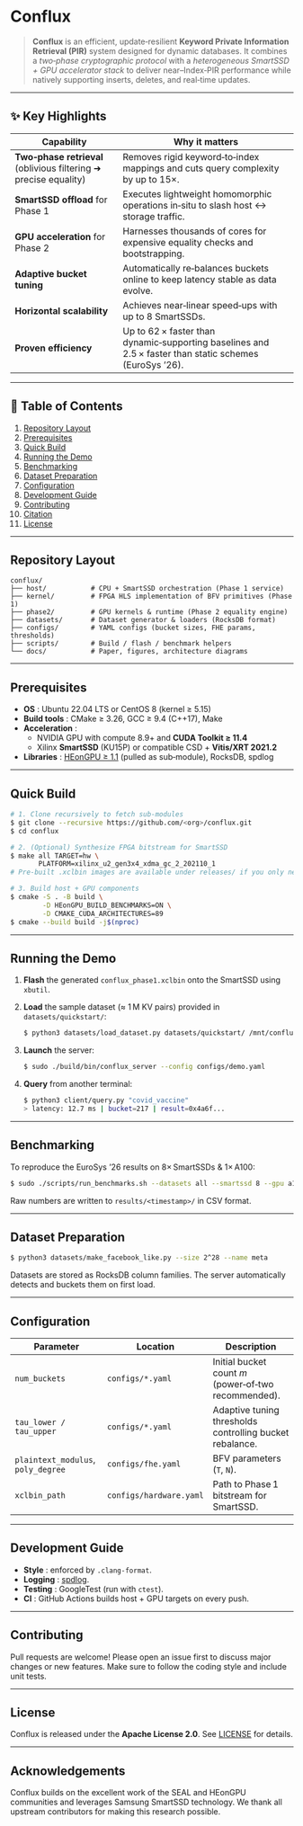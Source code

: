 # Conflux

> **Conflux** is an efficient, update‑resilient **Keyword Private Information Retrieval (PIR)** system designed for dynamic databases. It combines a *two‑phase cryptographic protocol* with a *heterogeneous SmartSSD + GPU accelerator stack* to deliver near–Index‑PIR performance while natively supporting inserts, deletes, and real‑time updates.

------

## ✨ Key Highlights

| Capability                                                   | Why it matters                                               |
| ------------------------------------------------------------ | ------------------------------------------------------------ |
| **Two‑phase retrieval** (oblivious filtering ➜ precise equality) | Removes rigid keyword‑to‑index mappings and cuts query complexity by up to 15×. |
| **SmartSSD offload** for Phase 1                             | Executes lightweight homomorphic operations in‑situ to slash host ↔ storage traffic. |
| **GPU acceleration** for Phase 2                             | Harnesses thousands of cores for expensive equality checks and bootstrapping. |
| **Adaptive bucket tuning**                                   | Automatically re‑balances buckets online to keep latency stable as data evolve. |
| **Horizontal scalability**                                   | Achieves near‑linear speed‑ups with up to 8 SmartSSDs.       |
| **Proven efficiency**                                        | Up to 62 × faster than dynamic‑supporting baselines and 2.5 × faster than static schemes (EuroSys ’26). |

------

## 🔖 Table of Contents

1. [Repository Layout](https://chatgpt.com/c/68234f16-198c-8013-a87a-839700b65700#repository-layout)
2. [Prerequisites](https://chatgpt.com/c/68234f16-198c-8013-a87a-839700b65700#prerequisites)
3. [Quick Build](https://chatgpt.com/c/68234f16-198c-8013-a87a-839700b65700#quick-build)
4. [Running the Demo](https://chatgpt.com/c/68234f16-198c-8013-a87a-839700b65700#running-the-demo)
5. [Benchmarking](https://chatgpt.com/c/68234f16-198c-8013-a87a-839700b65700#benchmarking)
6. [Dataset Preparation](https://chatgpt.com/c/68234f16-198c-8013-a87a-839700b65700#dataset-preparation)
7. [Configuration](https://chatgpt.com/c/68234f16-198c-8013-a87a-839700b65700#configuration)
8. [Development Guide](https://chatgpt.com/c/68234f16-198c-8013-a87a-839700b65700#development-guide)
9. [Contributing](https://chatgpt.com/c/68234f16-198c-8013-a87a-839700b65700#contributing)
10. [Citation](https://chatgpt.com/c/68234f16-198c-8013-a87a-839700b65700#citation)
11. [License](https://chatgpt.com/c/68234f16-198c-8013-a87a-839700b65700#license)

------

## Repository Layout

```
conflux/
├── host/           # CPU + SmartSSD orchestration (Phase 1 service)
├── kernel/         # FPGA HLS implementation of BFV primitives (Phase 1)
├── phase2/         # GPU kernels & runtime (Phase 2 equality engine)
├── datasets/       # Dataset generator & loaders (RocksDB format)
├── configs/        # YAML configs (bucket sizes, FHE params, thresholds)
├── scripts/        # Build / flash / benchmark helpers
└── docs/           # Paper, figures, architecture diagrams
```

------

## Prerequisites

- **OS** : Ubuntu 22.04 LTS or CentOS 8 (kernel ≥ 5.15)
- **Build tools** : CMake ≥ 3.26, GCC ≥ 9.4 (C++17), Make
- **Acceleration** :
  - NVIDIA GPU with compute 8.9+ and **CUDA Toolkit ≥ 11.4**
  - Xilinx **SmartSSD** (KU15P) or compatible CSD + **Vitis/XRT 2021.2**
- **Libraries** : [HEonGPU ≥ 1.1](https://github.com/Alisah-Ozcan/HEonGPU) (pulled as sub‑module), RocksDB, spdlog

------

## Quick Build

```bash
# 1. Clone recursively to fetch sub‑modules
$ git clone --recursive https://github.com/<org>/conflux.git
$ cd conflux

# 2. (Optional) Synthesize FPGA bitstream for SmartSSD
$ make all TARGET=hw \
       PLATFORM=xilinx_u2_gen3x4_xdma_gc_2_202110_1
# Pre‑built .xclbin images are available under releases/ if you only need to run.

# 3. Build host + GPU components
$ cmake -S . -B build \
        -D HEonGPU_BUILD_BENCHMARKS=ON \
        -D CMAKE_CUDA_ARCHITECTURES=89
$ cmake --build build -j$(nproc)
```

------

## Running the Demo

1. **Flash** the generated `conflux_phase1.xclbin` onto the SmartSSD using `xbutil`.

2. **Load** the sample dataset (≈ 1 M KV pairs) provided in `datasets/quickstart/`:

   ```bash
   $ python3 datasets/load_dataset.py datasets/quickstart/ /mnt/conflux_kv
   ```

3. **Launch** the server:

   ```bash
   $ sudo ./build/bin/conflux_server --config configs/demo.yaml
   ```

4. **Query** from another terminal:

   ```bash
   $ python3 client/query.py "covid_vaccine"
   > latency: 12.7 ms | bucket=217 | result=0x4a6f...
   ```

------

## Benchmarking

To reproduce the EuroSys ’26 results on 8× SmartSSDs & 1× A100:

```bash
$ sudo ./scripts/run_benchmarks.sh --datasets all --smartssd 8 --gpu a100
```

Raw numbers are written to `results/<timestamp>/` in CSV format.

------

## Dataset Preparation

```bash
$ python3 datasets/make_facebook_like.py --size 2^28 --name meta
```

Datasets are stored as RocksDB column families. The server automatically detects and buckets them on first load.

------

## Configuration

| Parameter                          | Location                | Description                                              |
| ---------------------------------- | ----------------------- | -------------------------------------------------------- |
| `num_buckets`                      | `configs/*.yaml`        | Initial bucket count *m* (power‑of‑two recommended).     |
| `tau_lower / tau_upper`            | `configs/*.yaml`        | Adaptive tuning thresholds controlling bucket rebalance. |
| `plaintext_modulus`, `poly_degree` | `configs/fhe.yaml`      | BFV parameters (`T`, `N`).                               |
| `xclbin_path`                      | `configs/hardware.yaml` | Path to Phase 1 bitstream for SmartSSD.                  |

------

## Development Guide

- **Style** : enforced by `.clang-format`.
- **Logging** : [spdlog](https://github.com/gabime/spdlog).
- **Testing** : GoogleTest (run with `ctest`).
- **CI** : GitHub Actions builds host + GPU targets on every push.

------

## Contributing

Pull requests are welcome! Please open an issue first to discuss major changes or new features. Make sure to follow the coding style and include unit tests.

------

## License

Conflux is released under the **Apache License 2.0**. See [LICENSE](https://chatgpt.com/c/LICENSE) for details.

------

## Acknowledgements

Conflux builds on the excellent work of the SEAL and HEonGPU communities and leverages Samsung SmartSSD technology. We thank all upstream contributors for making this research possible.